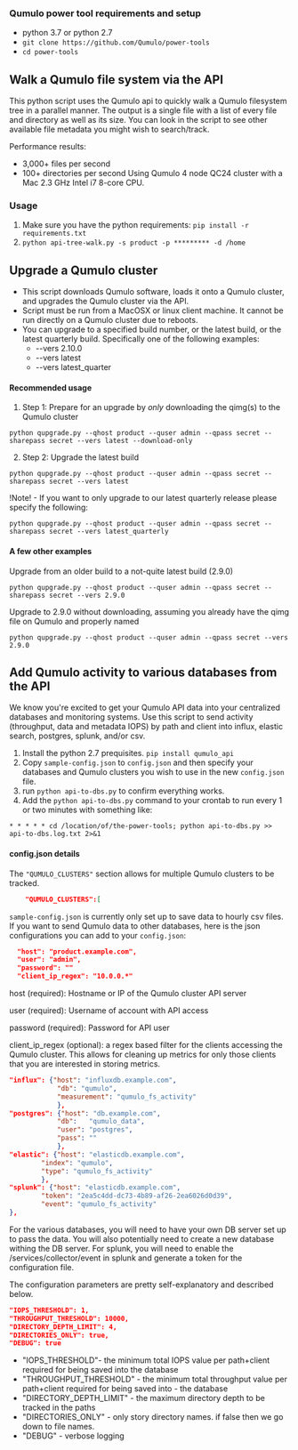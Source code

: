 ### Qumulo power tool requirements and setup
* python 3.7 or python 2.7
* `git clone https://github.com/Qumulo/power-tools`
* `cd power-tools`


## Walk a Qumulo file system via the API

This python script uses the Qumulo api to quickly walk a Qumulo filesystem tree in a parallel manner. The output is a single file with a list of every file and directory as well as its size. You can look in the script to see other available file metadata you might wish to search/track.

Performance results: 
* 3,000+ files per second
* 100+ directories per second
Using Qumulo 4 node QC24 cluster with a Mac 2.3 GHz Intel i7 8-core CPU.

### Usage
1. Make sure you have the python requirements: `pip install -r requirements.txt`
2. `python api-tree-walk.py -s product -p ********* -d /home`


## Upgrade a Qumulo cluster

* This script downloads Qumulo software, loads it onto a Qumulo cluster, and upgrades the Qumulo cluster via the API.
* Script must be run from a MacOSX or linux client machine. It cannot be run directly on a Qumulo cluster due to reboots.
* You can upgrade to a specified build number, or the latest build, or the latest quarterly build. Specifically one of the following examples:
  * --vers 2.10.0
  * --vers latest
  * --vers latest_quarter

#### Recommended usage

1. Step 1: Prepare for an upgrade by *only* downloading the qimg(s) to the Qumulo cluster

`python qupgrade.py --qhost product --quser admin --qpass secret --sharepass secret --vers latest --download-only`

2. Step 2: Upgrade the latest build

`python qupgrade.py --qhost product --quser admin --qpass secret --sharepass secret --vers latest`

!Note! - If you want to only upgrade to our latest quarterly release please specify the following:

`python qupgrade.py --qhost product --quser admin --qpass secret --sharepass secret --vers latest_quarterly`

#### A few other examples

Upgrade from an older build to a not-quite latest build (2.9.0)

`python qupgrade.py --qhost product --quser admin --qpass secret --sharepass secret --vers 2.9.0`

Upgrade to 2.9.0 without downloading, assuming you already have the qimg file on Qumulo and properly named

`python qupgrade.py --qhost product --quser admin --qpass secret --vers 2.9.0`


## Add Qumulo activity to various databases from the API

We know you're excited to get your Qumulo API data into your centralized databases and monitoring systems. Use this script to send activity (throughput, data and metadata IOPS) by path and client into influx, elastic search, postgres, splunk, and/or csv.

1. Install the python 2.7 prequisites. `pip install qumulo_api`
2. Copy `sample-config.json` to `config.json` and then specify your databases and Qumulo clusters you wish to use in the new `config.json` file.
3. run `python api-to-dbs.py` to confirm everything works.
4. Add the `python api-to-dbs.py` command to your crontab to run every 1 or two minutes with something like:

`* * * * * cd /location/of/the-power-tools; python api-to-dbs.py >> api-to-dbs.log.txt 2>&1`


#### config.json details

The `"QUMULO_CLUSTERS"` section allows for multiple Qumulo clusters to be tracked.
```json
    "QUMULO_CLUSTERS":[
```

`sample-config.json` is currently only set up to save data to hourly csv files. If you want to send Qumulo data to other databases, here is the json configurations you can add to your `config.json`:

```json
  "host": "product.example.com",
  "user": "admin",
  "password": ""
  "client_ip_regex": "10.0.0.*"
```
host (required): Hostname or IP of the Qumulo cluster API server

user (required): Username of account with API access

password (required): Password for API user

client_ip_regex (optional): a regex based filter for the clients accessing the Qumulo
cluster. This allows for cleaning up metrics for only those clients that you
are interested in storing metrics.

```json
"influx": {"host": "influxdb.example.com",
            "db": "qumulo",
            "measurement": "qumulo_fs_activity"
            },
"postgres": {"host": "db.example.com",
            "db":   "qumulo_data",
            "user": "postgres",
            "pass": ""
            },
"elastic": {"host": "elasticdb.example.com",
        "index": "qumulo",
        "type": "qumulo_fs_activity"
        },
"splunk": {"host": "elasticdb.example.com",
        "token": "2ea5c4dd-dc73-4b89-af26-2ea6026d0d39",
        "event": "qumulo_fs_activity"
},
```
For the various databases, you will need to have your own DB server set up to pass the data. You will also potentially need to create a new database withing the DB server. For splunk, you will need to enable the /services/collector/event in splunk and generate a token for the configuration file.


The configuration parameters are pretty self-explanatory and described below.

```json
"IOPS_THRESHOLD": 1,
"THROUGHPUT_THRESHOLD": 10000, 
"DIRECTORY_DEPTH_LIMIT": 4,
"DIRECTORIES_ONLY": true,
"DEBUG": true
```

- "IOPS_THRESHOLD"- the minimum total IOPS value per path+client required for being saved into the database
- "THROUGHPUT_THRESHOLD" - the minimum total throughput value per path+client required for being saved into - the database
- "DIRECTORY_DEPTH_LIMIT" - the maximum directory depth to be tracked in the paths
- "DIRECTORIES_ONLY" - only story directory names. if false then we go down to file names.
- "DEBUG" - verbose logging
